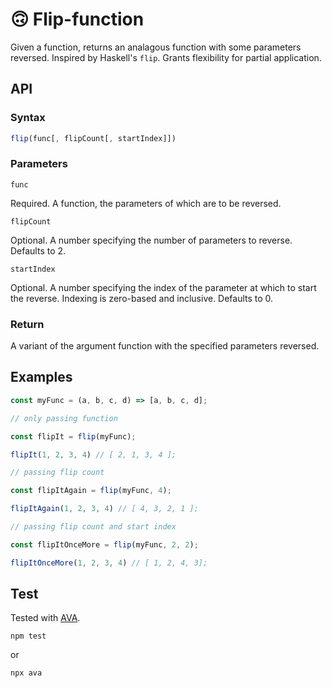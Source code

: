 # 🙃 Flip-function

Given a function, returns an analagous function with some parameters reversed. Inspired by Haskell's `flip`. Grants flexibility for partial application.

## API

### Syntax

````JavaScript
flip(func[, flipCount[, startIndex]])
````

### Parameters

`func`

Required. A function, the parameters of which are to be reversed.

`flipCount`

Optional. A number specifying the number of parameters to reverse. Defaults to 2.

`startIndex`

Optional. A number specifying the index of the parameter at which to start the reverse. Indexing is zero-based and inclusive. Defaults to 0.

### Return

A variant of the argument function with the specified parameters reversed.

## Examples

````JavaScript
const myFunc = (a, b, c, d) => [a, b, c, d];

// only passing function

const flipIt = flip(myFunc);

flipIt(1, 2, 3, 4) // [ 2, 1, 3, 4 ];

// passing flip count

const flipItAgain = flip(myFunc, 4);

flipItAgain(1, 2, 3, 4) // [ 4, 3, 2, 1 ];

// passing flip count and start index

const flipItOnceMore = flip(myFunc, 2, 2);

flipItOnceMore(1, 2, 3, 4) // [ 1, 2, 4, 3];
````

## Test

Tested with [AVA](https://www.npmjs.com/package/ava).

````shell
npm test
````

or

````shell
npx ava
````

